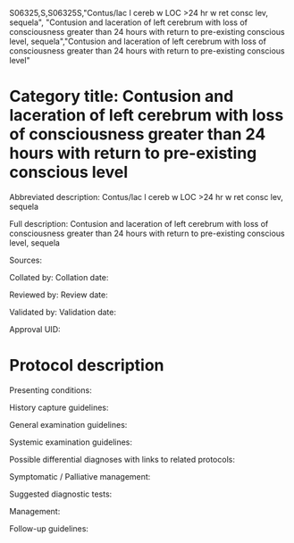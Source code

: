S06325,S,S06325S,"Contus/lac l cereb w LOC >24 hr w ret consc lev, sequela", "Contusion and laceration of left cerebrum with loss of consciousness greater than 24 hours with return to pre-existing conscious level, sequela","Contusion and laceration of left cerebrum with loss of consciousness greater than 24 hours with return to pre-existing conscious level"
# Category title: Contusion and laceration of left cerebrum with loss of consciousness greater than 24 hours with return to pre-existing conscious level

Abbreviated description: Contus/lac l cereb w LOC >24 hr w ret consc lev, sequela

Full description: Contusion and laceration of left cerebrum with loss of consciousness greater than 24 hours with return to pre-existing conscious level, sequela

Sources:

Collated by:
Collation date:

Reviewed by:
Review date:

Validated by:
Validation date:

Approval UID:

# Protocol description

Presenting conditions:

History capture guidelines:

General examination guidelines:

Systemic examination guidelines:

Possible differential diagnoses with links to related protocols:

Symptomatic / Palliative management:

Suggested diagnostic tests:

Management:

Follow-up guidelines:
